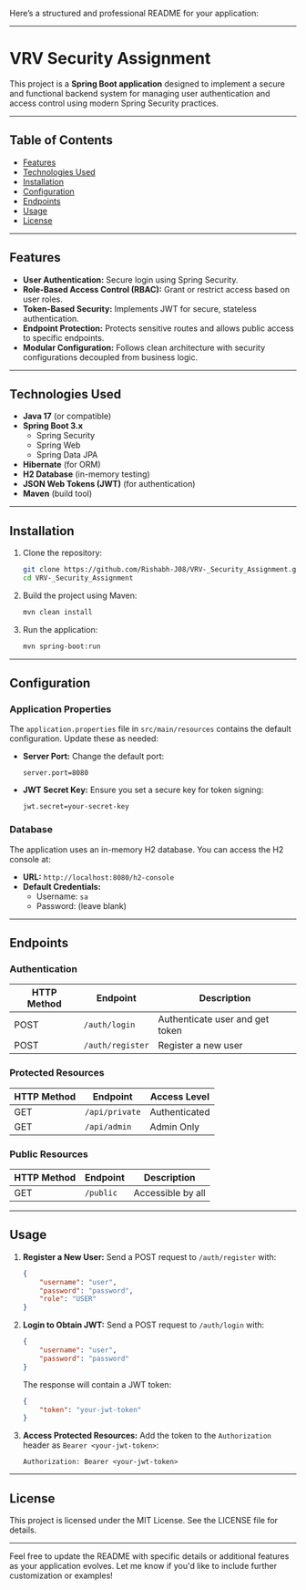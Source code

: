 Here’s a structured and professional README for your application:

---

# VRV Security Assignment

This project is a **Spring Boot application** designed to implement a secure and functional backend system for managing user authentication and access control using modern Spring Security practices.

---

## **Table of Contents**
- [Features](#features)
- [Technologies Used](#technologies-used)
- [Installation](#installation)
- [Configuration](#configuration)
- [Endpoints](#endpoints)
- [Usage](#usage)
- [License](#license)

---

## **Features**
- **User Authentication:** Secure login using Spring Security.
- **Role-Based Access Control (RBAC):** Grant or restrict access based on user roles.
- **Token-Based Security:** Implements JWT for secure, stateless authentication.
- **Endpoint Protection:** Protects sensitive routes and allows public access to specific endpoints.
- **Modular Configuration:** Follows clean architecture with security configurations decoupled from business logic.

---

## **Technologies Used**
- **Java 17** (or compatible)
- **Spring Boot 3.x**
  - Spring Security
  - Spring Web
  - Spring Data JPA
- **Hibernate** (for ORM)
- **H2 Database** (in-memory testing)
- **JSON Web Tokens (JWT)** (for authentication)
- **Maven** (build tool)

---

## **Installation**
1. Clone the repository:
   ```bash
   git clone https://github.com/Rishabh-J08/VRV-_Security_Assignment.git
   cd VRV-_Security_Assignment
   ```

2. Build the project using Maven:
   ```bash
   mvn clean install
   ```

3. Run the application:
   ```bash
   mvn spring-boot:run
   ```

---

## **Configuration**
### **Application Properties**
The `application.properties` file in `src/main/resources` contains the default configuration. Update these as needed:
- **Server Port:** Change the default port:
  ```properties
  server.port=8080
  ```
- **JWT Secret Key:** Ensure you set a secure key for token signing:
  ```properties
  jwt.secret=your-secret-key
  ```

### **Database**
The application uses an in-memory H2 database. You can access the H2 console at:
- **URL:** `http://localhost:8080/h2-console`
- **Default Credentials:**
  - Username: `sa`
  - Password: (leave blank)

---

## **Endpoints**
### **Authentication**
| HTTP Method | Endpoint          | Description                     |
|-------------|-------------------|---------------------------------|
| POST        | `/auth/login`     | Authenticate user and get token |
| POST        | `/auth/register`  | Register a new user             |

### **Protected Resources**
| HTTP Method | Endpoint          | Access Level    |
|-------------|-------------------|-----------------|
| GET         | `/api/private`    | Authenticated   |
| GET         | `/api/admin`      | Admin Only      |

### **Public Resources**
| HTTP Method | Endpoint          | Description       |
|-------------|-------------------|-------------------|
| GET         | `/public`         | Accessible by all |

---

## **Usage**
1. **Register a New User:**
   Send a POST request to `/auth/register` with:
   ```json
   {
       "username": "user",
       "password": "password",
       "role": "USER"
   }
   ```

2. **Login to Obtain JWT:**
   Send a POST request to `/auth/login` with:
   ```json
   {
       "username": "user",
       "password": "password"
   }
   ```

   The response will contain a JWT token:
   ```json
   {
       "token": "your-jwt-token"
   }
   ```

3. **Access Protected Resources:**
   Add the token to the `Authorization` header as `Bearer <your-jwt-token>`:
   ```http
   Authorization: Bearer <your-jwt-token>
   ```

---

## **License**
This project is licensed under the MIT License. See the LICENSE file for details.

---

Feel free to update the README with specific details or additional features as your application evolves. Let me know if you'd like to include further customization or examples!
